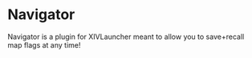 # Navigator

Navigator is a plugin for XIVLauncher meant to allow you to save+recall map flags at any time!